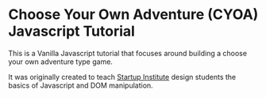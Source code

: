 # Choose Your Own Adventure (CYOA) Javascript Tutorial

This is a Vanilla Javascript tutorial that focuses around building a choose your own adventure type game.

It was originally created to teach [Startup Institute](https://www.startupinstitute.com/) design students the basics of Javascript and DOM manipulation.
